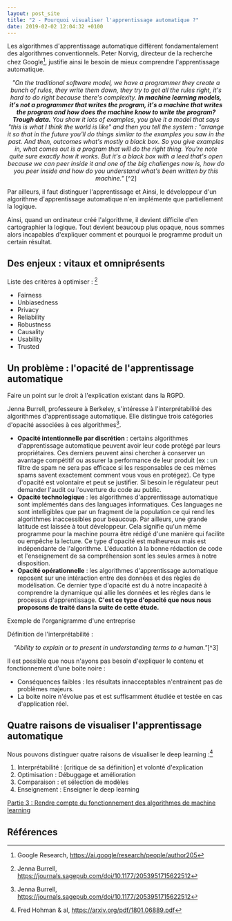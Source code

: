 ```yaml
---
layout: post_site
title: "2 - Pourquoi visualiser l'apprentissage automatique ?"
date: 2019-02-02 12:04:32 +0100
---
```

Les algorithmes d'apprentissage automatique diffèrent fondamentalement des algorithmes conventionnels. Peter Norvig, directeur de la recherche chez Google[^1], justifie ainsi le besoin de mieux comprendre l'apprentissage automatique.

<p style="text-align: center">
  <i>"On the traditional software model, we have a programmer they create a bunch of rules, they write them down, they try to get all the rules right, it's hard to do right because there's complexity. <b>In machine learning models, it's not a programmer that writes the program, it's a machine that writes the program and how does the machine know to write the program? Trough data.</b> You show it lots of examples, you give it a model that says "this is what I think the world is like" and then you tell the system : "arrange it so that in the future you'll do things similar to the examples you saw in the past. And then, outcomes what's mostly a black box. So you give examples in, what comes out is a program that will do the right thing. You're note quite sure exactly how it works. But it's a black box with a leed that's open because we can peer inside it and one of the big challenges now is, how do you peer inside and how do you understand what's been written by this machine." </i>[^2]
</p>

Par ailleurs, il faut distinguer l'apprentissage et
Ainsi, le développeur d'un algorithme d'apprentissage automatique n'en implémente que partiellement la logique.

Ainsi, quand un ordinateur créé l'algorithme, il devient difficile d'en cartographier la logique. Tout devient beaucoup plus opaque, nous sommes alors incapables d'expliquer comment et pourquoi le programme produit un certain résultat.


## Des enjeux : vitaux et omniprésents

Liste des critères à optimiser : [^3]
* Fairness
* Unbiasedness
* Privacy
* Reliability
* Robustness
* Causality
* Usability
* Trusted

## Un problème : l'opacité de l'apprentissage automatique

Faire un point sur le droit à l'explication existant dans la RGPD.

Jenna Burrell, professeure à Berkeley, s'intéresse à l'interprétabilité des algorithmes d'apprentissage automatique. Elle distingue trois catégories d'opacité associées à ces algorithmes[^3].

* <b>Opacité intentionnelle par discrétion</b> : certains algorithmes d'apprentissage automatique peuvent avoir leur code protégé par leurs propriétaires. Ces derniers peuvent ainsi chercher à conserver un avantage compétitif ou assurer la performance de leur produit (ex : un filtre de spam ne sera pas efficace si les responsables de ces mêmes spams savent exactement comment vous vous en protégez). Ce type d'opacité est volontaire et peut se justifier. Si besoin le régulateur peut demander l'audit ou l'ouverture du code au public.
* <b>Opacité technologique</b> : les algorithmes d'apprentissage automatique sont implémentés dans des languages informatiques. Ces languages ne sont intelligibles que par un fragment de la population ce qui rend les algorithmes inaccessibles pour beaucoup. Par ailleurs, une grande latitude est laissée à tout développeur. Cela signifie qu'un même programme pour la machine pourra être rédigé d'une manière qui facilite ou empêche la lecture. Ce type d'opacité est malheureux mais est indépendante de l'algorithme. L'éducation à la bonne rédaction de code et l'enseignement de sa compréhension sont les seules armes à notre disposition.
* <b>Opacité opérationnelle</b> : les algorithmes d'apprentissage automatique reposent sur une intéraction entre des données et des règles de modélisation. Ce dernier type d'opacité est du à notre incapacité à comprendre la dynamique qui allie les données et les règles dans le processus d'apprentissage. <b>C'est ce type d'opacité que nous nous proposons de traité dans la suite de cette étude.</b>

Exemple de l'organigramme d'une entreprise

Définition de l'interprétabilité :
<p style="text-align: center">
  <i>"Ability to explain or to present in understanding terms to a human."</i>[^3]
</p>

Il est possible que nous n'ayons pas besoin d'expliquer le contenu et fonctionnement d'une boite noire :
* Conséquences faibles : les résultats innacceptables n'entrainent pas de problèmes majeurs.
* La boite noire n'évolue pas et est suffisamment étudiée et testée en cas d'application réel.

## Quatre raisons de visualiser l'apprentissage automatique

Nous pouvons distinguer quatre raisons de visualiser le deep learning :[^4]

1. Interprétabilité :  [critique de sa définition] et volonté d'explication
2. Optimisation : Débuggage et amélioration
3. Comparaison : et sélection de modèles
4. Enseignement : Enseigner le deep learning


<a href="{{site.baseurl}}/{% post_url 2019-02-01-expliquer-l-apprentissage-automatique %}">Partie 3 : Rendre compte du fonctionnement des algorithmes de machine learning</a>

## Références

[^1]: Google Research, <https://ai.google/research/people/author205>
[^2]: Peter Norvig, USI 2015, (3:10 - 4:10) <https://www.youtube.com/watch?v=BJ2QVzGmb2w>
[^3]: Jenna Burrell, <https://journals.sagepub.com/doi/10.1177/2053951715622512>
[^4]: Fred Hohman & al, <https://arxiv.org/pdf/1801.06889.pdf>
